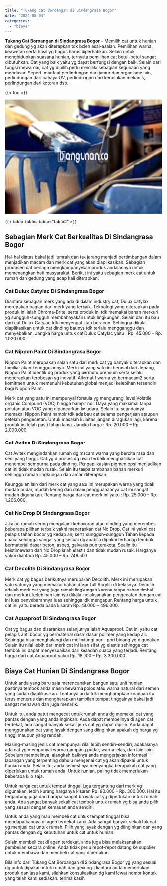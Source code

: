 ```yaml
---
title: "Tukang Cat Boroangan di Sindangrasa Bogor"
date: "2024-08-04"
categories: 
  - "biaya"
---
```


**Tukang Cat Boroangan di Sindangrasa Bogor** – Memilih cat untuk hunian dan gedung yg akan diterapkan tdk boleh asal-asalan. Pemilihan warna, keawetan serta hasil yg bagus harus diperhatikan. Selain untuk menghidupkan suasana hunian, ternyata pemilihan cat betul-betul sangat dibutuhkan. Cat yang baik yaitu yg dapat berfungsi dengan baik. Selain dari fungsi mewarnai, cat yg dipilih perlu memiliki sebagian kegunaan yang mendasar. Seperti manfaat perlindungan dari jamur dan organisme lain, perlindungan dari cahaya UV, perlindungan dari kerusakan mekanis, perlindungan dari kotoran dsb.

{{< toc >}}

![Tukang Cat Boroangan di Sindangrasa Bogor](/images/jasa-cat-murah10.png)

{{< table-tables table="table2" >}}

## Sebagian Merk Cat Berkualitas Di Sindangrasa Bogor

Hal-hal diatas bakal jadi lumrah dan tak jarang menjadi pertimbangan dalam menjadikan macam dan merk cat yang akan diaplikasikan. Sebagian produsen cat berlaga mengkampanyekan produk andalannya untuk memenangkan hati masyarakat. Berikut ini yaitu sebagian merk cat untuk rumah dan gedung yang acap kali diterapkan:

### Cat Dulux Catylac Di Sindangrasa Bogor

Diantara sebagian merk yang ada di dalam industry cat, Dulux catylax merupakan bagian dari merk yang terbaik. Teknologi yang diterapkan pada produk ini ialah Chroma-Brite, serta produk ini tdk memakai bahan merkuri yg sungguh-sungguh membahayakan untuk lingkungan. Selain dari itu bau dari cat Dulux Catylac tdk menyengat atau beracun. Sehingga dikala diaplikasikan untuk cat dinding baunya tdk terlalu mengganggu dan menyebalkan. Jangka harga untuk cat Dulux Catylac yaitu : Rp. 45.000 – Rp. 1.020.000.

### Cat Nippon Paint Di Sindangrasa Bogor

Nippon Paint merupakan salah satu dari merk cat yg banyak diterapkan dan familiar akan keunggulannya. Merk cat yang satu ini berasal dari Jepang, Nippon Paint identik dg produk yang bermutu premium serta selalu menerapkan terobosan yg inovatif. Alternatif warna yg bermacam2 serta komitmen untuk memenuhi kebutuhan global menjadi kelebihan tersendiri bagi Nippon Paint.

Merk cat yang satu ini mempunyai formula yg mengurangi level Volatile organic Compund (VOC) hingga hampir nol. Daya yang maksimal tanpa polutan atau VOC yang dipancarkan ke udara. Selain itu seandainya memakai Nippon Paint hampir tdk ada bau cat selama pengerjaan ataupun setelah pengecetan. Untuk masalah kulaitas jangan diragukan lagi, karena produk ini telah pasti tahan lama. Jangka harga : Rp. 20.000 – Rp. 2.000.000.

### Cat Avitex Di Sindangrasa Bogor

Cat Avitex mengindahkan rumah dg macam warna yang bercita rasa dan seni yang tinggi. Cat yg diproses dg resin terbaik menghasilkan cat menempel sempurna pada dinding. Pengaplikasian pigmen opsi menjadikan cat ini tidak mudah rusak. Selain itu tanpa tambahan bahan merkuri sehingga ramah lingkungan dan aman diterapkan.

Keunggulan lain dari merk cat yang satu ini merupakan warna yang tidak mudah pudar, mudah kering dan dalam pengguanaanya cat ini sangat mudah digunakan. Rentang harga dari cat merk ini yaitu : Rp. 25.000 – Rp. 1.206.000.

### Cat No Drop Di Sindangrasa Bogor

Jikalau rumah sering mengalami kebocoran atau dinding yang merembes beberapa pilihan terbaik yakni menerapkan cat No Drop. Cat ini yakni cat pelapis tahan bocor yg kedap air, serta sungguh-sungguh Tahan kepada cuaca sehingga sangat yang sesuai dg apabila dipakai terhadap tembok bermaterial dasar beton, asbes, galvanis pun terakota. Sealin itu keistimewaan dari No Drop ialah elastis dan tidak mudah rusak. Harganya yakni diantara Rp. 45.000 – Rp. 749.500

### Cat Decolith Di Sindangrasa Bogor

Merk cat yg bagus berikutnya merupakan Decolith. Merk ini merupakan satu satunya yang memakai bahan dasar full Acrylic di kelasnya. Decolih adalah merk cat yang juga ramah lingkungan karena tanpa bahan timbal dan merkuri. kelebihan lainnya dikala melaksanakan pengecatan dengan cat ini luas penyebarannya luas sehingga tdk mengapur. Rentang harga untuk cat ini yaitu berada pada kisaran Rp. 48.000 – 496.000.

### Cat Aquaproof Di Sindangrasa Bogor

Cat yg bagus dan disarankan selanjutnya ialah Aquaproof. Cat ini yaitu cat pelapis anti bocor yg bermaterial dasar dasar polimer yang kedap air. Sehingga bisa menghalangi dan melindungi pori- pori bidang yg digunakan. Selain itu nilai lebih dari merk cat ini ialah sifat yg elastis sehingga cat tembok ini dapat menyesuaikan dari keaadan cuaca yang terjadi. Rentang harga dari cat Aquaproof yakni Rp. 18.000 – Rp. 3.300.000.

## Biaya Cat Hunian Di Sindangrasa Bogor

Untuk anda yang baru saja merencanakan bangun satu unit hunian, pastinya tembok anda masih bewarna polos atau warna natural dari semen yang sudah diaplikasikan. Tentunya anda tdk mengharapkan keadaan itu terus menerus dan mengharapkan tampilan tempat tinggalnya bakal jadi sangat menawan dan juga menarik.

Untuk itu, anda patut mengecat untuk rumah anda dg memakai cat yang pantas dengan yang anda inginkan. Anda dapat membelinya di agen cat terdekat, ada sangat banyak sekali jenis cat yg dapat dipilih. Anda dapat menggunakan cat yang layak dengan yang diinginkan apakah dg harga yg tinggi maupun yang rendah.

Masing-masing jenis cat mempunyai nilai lebih sendiri-sendiri, adakalanya ada cat yg mempunyai warna gampang pudar, warna jelas, dan lain-lain. Sebelum membelinya, alangkah baiknya anda mengerjakan informasi lapangan yang terpenting dahulu mengenai cat yg akan dipakai untuk hunian anda. Selain itu, anda semestinya menyangka berapakah cat yang diperlukan untuk rumah anda. Untuk hunian, paling tidak memerlukan beberapa kilo saja.

Untuk harga cat untuk tempat tinggal juga tergantung dari merk yg digunakan, lebih kurang harganya kisaran Rp. 80.000 – Rp. 300.000. Hal itu tergantung juga dari barapa sangat banyak cat yg diperlukan untuk rumah anda. Ada sangat banyak sekali cat tembok untuk rumah yg bisa anda pilih yang sesuai dengan kemauan anda sendiri.

Untuk anda yang mau membeli cat untuk tempat tinggal bisa mendapatkannya di agen terdekat kami. Ada sangat banyak sekali tok cat yg menjual cat untuk rumah. Pilih yang layak dengan yg diinginkan dan yang pantas dengan dg kebutuhan untuk cat untuk hunian.

Selain membeli cat di agen terdekat, anda juga bisa melaksanakan pembelian secara online. Anda tidak perlu repot-repot datang ke supplier untuk membawa dan membeli cat yang diperlukan.

Bila info dari Tukang Cat Boroangan di Sindangrasa Bogor yg yang sesuai dg untuk dipakai untuk rumah dan gedung. diantara anda memerlukan produk dan jasa kami, silahkan konsultasikan dg kami lewat nomor kontak yang telah kami sediakan. terima kasih.

